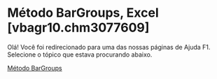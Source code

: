 
# Método BarGroups, Excel [vbagr10.chm3077609]

Olá! Você foi redirecionado para uma das nossas páginas de Ajuda F1. Selecione o tópico que estava procurando abaixo.

[Método BarGroups](http://msdn.microsoft.com/library/a00e484e-05ec-2eaa-cc33-05b77a4af0b5%28Office.15%29.aspx)
